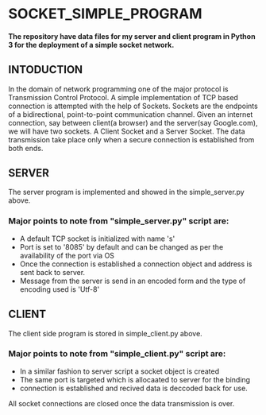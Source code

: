 # SOCKET_SIMPLE_PROGRAM
#### The repository have data files for my server and client program in Python 3 for the deployment of a simple socket network.
## INTODUCTION
In the domain of network programming one of the major protocol is Transmission Control Protocol. A simple implementation of TCP based connection is attempted with the help of Sockets.
Sockets are the endpoints of a bidirectional, point-to-point communication channel. Given an internet connection, say between client(a browser) and the server(say Google.com), we will have two sockets. A Client Socket and a Server Socket.
The data transmission take place only when a secure connection is established from both ends.

## SERVER
The server program is implemented and showed in the simple_server.py above.

### Major points to note from "simple_server.py" script are:
- A default TCP socket is initialized with name 's'
- Port is set to '8085' by default and can be changed as per the availability of the port via OS
- Once the connection is established a connection object and address is sent back to server.
- Message from the server is send in an encoded form and the type of encoding used is 'Utf-8'

## CLIENT
The client side program is stored in simple_client.py above.

### Major points to note from "simple_client.py" script are:
- In a similar fashion to server script a socket object is created
- The same port is targeted which is allocaated to server for the binding
- connection is established and recived data is deccoded back for use.

All socket connections are closed once the data transmission is over.
